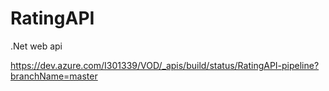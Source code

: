 # RatingAPI
.Net web api

https://dev.azure.com/I301339/VOD/_apis/build/status/RatingAPI-pipeline?branchName=master
